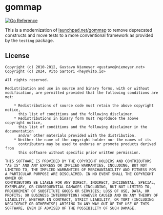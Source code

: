 # gommap

[![Go Reference](https://pkg.go.dev/badge/github.com/heyvito/gommap.svg)](https://pkg.go.dev/github.com/heyvito/gommap)

This is a modernization of [launchpad.net/gommap](https://launchpad.net/gommap)
to remove deprecated constructs and move tests to a more conventional framework
as provided by the `testing` package.

## License

```
Copyright (c) 2010-2012, Gustavo Niemeyer <gustavo@niemeyer.net>
Copyright (c) 2024, Vito Sartori <hey@vito.io>

All rights reserved.

Redistribution and use in source and binary forms, with or without
modification, are permitted provided that the following conditions are met:

    * Redistributions of source code must retain the above copyright notice,
      this list of conditions and the following disclaimer.
    * Redistributions in binary form must reproduce the above copyright notice,
      this list of conditions and the following disclaimer in the documentation
      and/or other materials provided with the distribution.
    * Neither the name of the copyright holder nor the names of its
      contributors may be used to endorse or promote products derived from
      this software without specific prior written permission.

THIS SOFTWARE IS PROVIDED BY THE COPYRIGHT HOLDERS AND CONTRIBUTORS
"AS IS" AND ANY EXPRESS OR IMPLIED WARRANTIES, INCLUDING, BUT NOT
LIMITED TO, THE IMPLIED WARRANTIES OF MERCHANTABILITY AND FITNESS FOR
A PARTICULAR PURPOSE ARE DISCLAIMED. IN NO EVENT SHALL THE COPYRIGHT OWNER OR
CONTRIBUTORS BE LIABLE FOR ANY DIRECT, INDIRECT, INCIDENTAL, SPECIAL,
EXEMPLARY, OR CONSEQUENTIAL DAMAGES (INCLUDING, BUT NOT LIMITED TO,
PROCUREMENT OF SUBSTITUTE GOODS OR SERVICES; LOSS OF USE, DATA, OR
PROFITS; OR BUSINESS INTERRUPTION) HOWEVER CAUSED AND ON ANY THEORY OF
LIABILITY, WHETHER IN CONTRACT, STRICT LIABILITY, OR TORT (INCLUDING
NEGLIGENCE OR OTHERWISE) ARISING IN ANY WAY OUT OF THE USE OF THIS
SOFTWARE, EVEN IF ADVISED OF THE POSSIBILITY OF SUCH DAMAGE.

```
